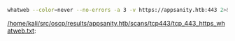 ```bash
whatweb --color=never --no-errors -a 3 -v https://appsanity.htb:443 2>&1
```

[/home/kali/src/oscp/results/appsanity.htb/scans/tcp443/tcp_443_https_whatweb.txt](file:///home/kali/src/oscp/results/appsanity.htb/scans/tcp443/tcp_443_https_whatweb.txt):

```


```

